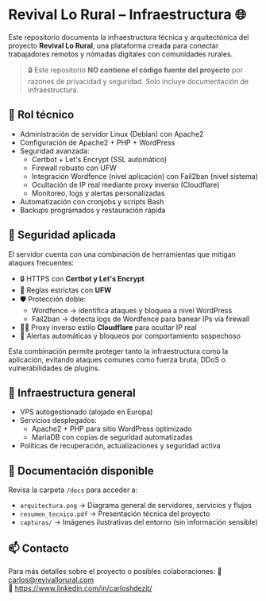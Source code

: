 
# Revival Lo Rural – Infraestructura 🌐

Este repositorio documenta la infraestructura técnica y arquitectónica del proyecto **Revival Lo Rural**, una plataforma creada para conectar trabajadores remotos y nómadas digitales con comunidades rurales.

> 🔒 Este repositorio **NO contiene el código fuente del proyecto** por razones de privacidad y seguridad. Solo incluye documentación de infraestructura.

## 🧩 Rol técnico

- Administración de servidor Linux (Debian) con Apache2
- Configuración de Apache2 + PHP + WordPress
- Seguridad avanzada:
  - Certbot + Let's Encrypt (SSL automático)
  - Firewall robusto con UFW
  - Integración Wordfence (nivel aplicación) con Fail2ban (nivel sistema)
  - Ocultación de IP real mediante proxy inverso (Cloudflare)
  - Monitoreo, logs y alertas personalizadas
- Automatización con cronjobs y scripts Bash
- Backups programados y restauración rápida

## 🔐 Seguridad aplicada

El servidor cuenta con una combinación de herramientas que mitigan ataques frecuentes:

- 🔒 HTTPS con **Certbot y Let's Encrypt**
- 🧱 Reglas estrictas con **UFW**
- 🛡️ Protección doble:
  - Wordfence → identifica ataques y bloquea a nivel WordPress
  - Fail2ban → detecta logs de Wordfence para banear IPs vía firewall 
- 🕵️‍♂️ Proxy inverso estilo **Cloudflare** para ocultar IP real
- 🚨 Alertas automáticas y bloqueos por comportamiento sospechoso

Esta combinación permite proteger tanto la infraestructura como la aplicación, evitando ataques comunes como fuerza bruta, DDoS o vulnerabilidades de plugins.

## 📐 Infraestructura general

- VPS autogestionado (alojado en Europa)
- Servicios desplegados:
  - Apache2 + PHP para sitio WordPress optimizado
  - MariaDB con copias de seguridad automatizadas
- Políticas de recuperación, actualizaciones y seguridad activa

## 📄 Documentación disponible

Revisa la carpeta `/docs` para acceder a:

- `arquitectura.png` → Diagrama general de servidores, servicios y flujos
- `resumen_tecnico.pdf` → Presentación técnica del proyecto
- `capturas/` → Imágenes ilustrativas del entorno (sin información sensible)

## 📫 Contacto

Para más detalles sobre el proyecto o posibles colaboraciones:
📧 carlos@revivallorural.com  
🔗 https://www.linkedin.com/in/carloshdezit/


